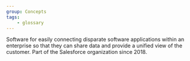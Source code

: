 ```yaml
---
group: Concepts
tags:
    - glossary
---
```

Software for easily connecting disparate software applications within an enterprise so that they can share data and provide a unified view of the customer. Part of the Salesforce organization since 2018.
